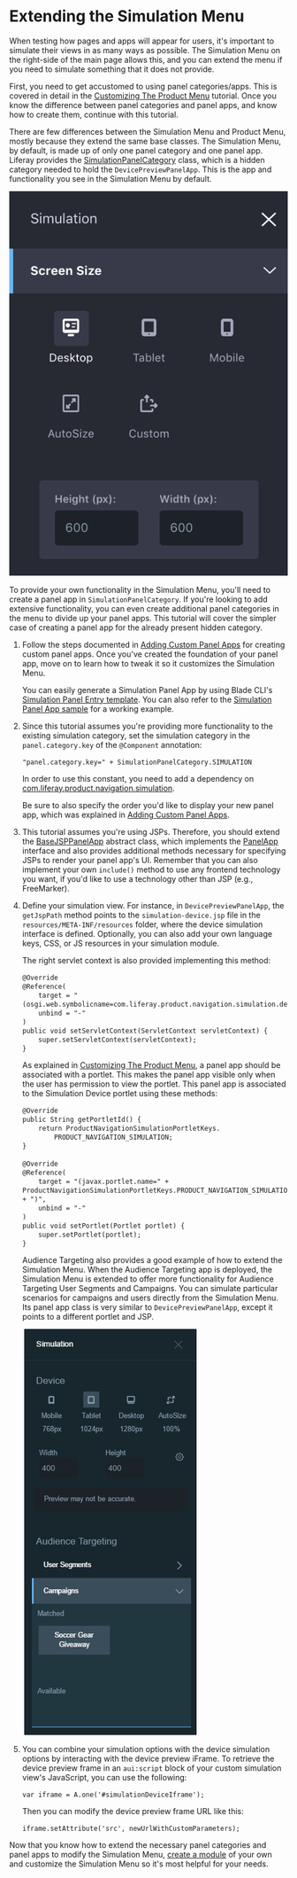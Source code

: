 # Extending the Simulation Menu [](id=extending-the-simulation-menu)

When testing how pages and apps will appear for users, it's important to
simulate their views in as many ways as possible. The Simulation Menu on the
right-side of the main page allows this, and you can extend the menu if you
need to simulate something that it does not provide.

First, you need to get accustomed to using panel categories/apps. This is
covered in detail in the
[Customizing The Product Menu](/develop/tutorials/-/knowledge_base/7-1/customizing-the-product-menu)
tutorial. Once you know the difference between panel categories and panel apps,
and know how to create them, continue with this tutorial.

There are few differences between the Simulation Menu and Product Menu, mostly
because they extend the same base classes. The Simulation Menu, by default, is
made up of only one panel category and one panel app. Liferay provides the
[SimulationPanelCategory](@app-ref@/web-experience/latest/javadocs/com/liferay/product/navigation/simulation/application/list/SimulationPanelCategory.html)
class, which is a hidden category needed to hold the `DevicePreviewPanelApp`.
This is the app and functionality you see in the Simulation Menu by default.

![Figure 1: The Simulation Menu offers a device preview application.](../../images/simulation-menu-preview.png)

To provide your own functionality in the Simulation Menu, you'll need to create
a panel app in `SimulationPanelCategory`. If you're looking to add extensive
functionality, you can even create additional panel categories in the menu to
divide up your panel apps. This tutorial will cover the simpler case of creating
a panel app for the already present hidden category.

1.  Follow the steps documented in [Adding Custom Panel Apps](/develop/tutorials/-/knowledge_base/7-0/customizing-the-product-menu#adding-custom-panel-apps)
    for creating custom panel apps. Once you've created the foundation 
    of your panel app, move on to learn how to tweak it so it customizes the
    Simulation Menu.

    You can easily generate a Simulation Panel App by using Blade CLI's
    [Simulation Panel Entry template](/develop/reference/-/knowledge_base/7-1/simulation-panel-entry-template).
    You can also refer to the [Simulation Panel App sample](/develop/reference/-/knowledge_base/7-1/simulation-panel-app)
    for a working example.

2.  Since this tutorial assumes you're providing more functionality to the
    existing simulation category, set the simulation category in the
    `panel.category.key` of the `@Component` annotation:

        "panel.category.key=" + SimulationPanelCategory.SIMULATION

    In order to use this constant, you need to add a dependency on 
    [com.liferay.product.navigation.simulation](https://repository.liferay.com/nexus/content/repositories/liferay-public-releases/com/liferay/com.liferay.product.navigation.simulation/).

    Be sure to also specify the order you'd like to display your new panel app,
    which was explained in [Adding Custom Panel Apps](/develop/tutorials/-/knowledge_base/7-0/customizing-the-product-menu#adding-custom-panel-apps).

3.  This tutorial assumes you're using JSPs. 
    Therefore, you should extend the [BaseJSPPanelApp](@app-ref@/web-experience/latest/javadocs/com/liferay/application/list/BaseJSPPanelApp.html)
    abstract class, which implements the [PanelApp](@app-ref@/web-experience/latest/javadocs/com/liferay/application/list/PanelApp.html)
    interface and also provides additional methods necessary for specifying JSPs
    to render your panel app's UI. Remember that you can also implement your own
    `include()` method to use any frontend technology you want, if you'd like to
    use a technology other than JSP (e.g., FreeMarker).

4.  Define your simulation view. For instance, in `DevicePreviewPanelApp`, the
    `getJspPath` method points to the `simulation-device.jsp` file in the
    `resources/META-INF/resources` folder, where the device simulation interface
    is defined. Optionally, you can also add your own language keys, CSS, or JS
    resources in your simulation module.

    The right servlet context is also provided implementing this method:

        @Override
        @Reference(
            target = "(osgi.web.symbolicname=com.liferay.product.navigation.simulation.device)",
            unbind = "-"
        )
        public void setServletContext(ServletContext servletContext) {
            super.setServletContext(servletContext);
        }

    As explained in [Customizing The Product Menu](/develop/tutorials/-/knowledge_base/7-0/customizing-the-product-menu),
    a panel app should be associated with a portlet. This makes the panel app 
    visible only when the user has permission to view the portlet.
    This panel app is associated to the Simulation Device portlet using these
    methods:

        @Override
        public String getPortletId() {
            return ProductNavigationSimulationPortletKeys.
                PRODUCT_NAVIGATION_SIMULATION;
        }

        @Override
        @Reference(
            target = "(javax.portlet.name=" + ProductNavigationSimulationPortletKeys.PRODUCT_NAVIGATION_SIMULATION + ")",
            unbind = "-"
        )
        public void setPortlet(Portlet portlet) {
            super.setPortlet(portlet);
        }

    Audience Targeting also provides a good example of how to extend the
    Simulation Menu. When the Audience Targeting app is deployed, the
    Simulation Menu is extended to offer more functionality for Audience
    Targeting User Segments and Campaigns. You can simulate particular
    scenarios for campaigns and users directly from the Simulation Menu. Its
    panel app class is very similar to `DevicePreviewPanelApp`, except it
    points to a different portlet and JSP.

    ![Figure 2: The Audience Targeting app extends the Simulation Menu to help simulate different users and campaign views.](../../images/simulation-menu-at.png)

5.  You can combine your simulation options with the device simulation options 
    by interacting with the device preview iFrame. To retrieve the device 
    preview frame in an `aui:script` block of your custom simulation view's 
    JavaScript, you can use the following:

        var iframe = A.one('#simulationDeviceIframe');

    Then you can modify the device preview frame URL like this:

        iframe.setAttribute('src', newUrlWithCustomParameters);

Now that you know how to extend the necessary panel categories and panel apps to
modify the Simulation Menu, [create a module](/develop/tutorials/-/knowledge_base/7-1/starting-module-development#creating-a-module) 
of your own and customize the Simulation Menu so it's most helpful for your 
needs.
